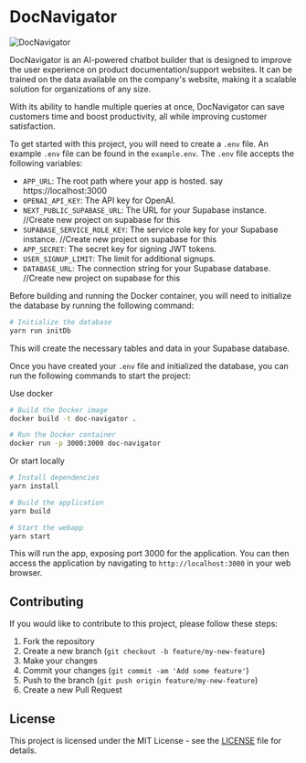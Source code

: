 # DocNavigator

![DocNavigator](https://github.com/vgulerianb/DocNavigator/assets/90599235/3c066058-a383-473b-b31f-676a69b5ebef)

DocNavigator is an AI-powered chatbot builder that is designed to improve the user experience on product documentation/support websites. It can be trained on the data available on the company's website, making it a scalable solution for organizations of any size.

With its ability to handle multiple queries at once, DocNavigator can save customers time and boost productivity, all while improving customer satisfaction.

To get started with this project, you will need to create a `.env` file. An example `.env` file can be found in the `example.env`. The `.env` file accepts the following variables:

- `APP_URL`: The root path where your app is hosted. say https://localhost:3000
- `OPENAI_API_KEY`: The API key for OpenAI.
- `NEXT_PUBLIC_SUPABASE_URL`: The URL for your Supabase instance. //Create new project on supabase for this
- `SUPABASE_SERVICE_ROLE_KEY`: The service role key for your Supabase instance. //Create new project on supabase for this
- `APP_SECRET`: The secret key for signing JWT tokens.
- `USER_SIGNUP_LIMIT`: The limit for additional signups.
- `DATABASE_URL`: The connection string for your Supabase database. //Create new project on supabase for this

Before building and running the Docker container, you will need to initialize the database by running the following command:

```bash
# Initialize the database
yarn run initDb
```

This will create the necessary tables and data in your Supabase database.

Once you have created your `.env` file and initialized the database, you can run the following commands to start the project:

Use docker

```bash
# Build the Docker image
docker build -t doc-navigator .

# Run the Docker container
docker run -p 3000:3000 doc-navigator
```

Or start locally

```bash
# Install dependencies
yarn install

# Build the application
yarn build

# Start the webapp
yarn start
```

This will run the app, exposing port 3000 for the application. You can then access the application by navigating to `http://localhost:3000` in your web browser.

## Contributing

If you would like to contribute to this project, please follow these steps:

1. Fork the repository
2. Create a new branch (`git checkout -b feature/my-new-feature`)
3. Make your changes
4. Commit your changes (`git commit -am 'Add some feature'`)
5. Push to the branch (`git push origin feature/my-new-feature`)
6. Create a new Pull Request

## License

This project is licensed under the MIT License - see the [LICENSE](LICENSE) file for details.
